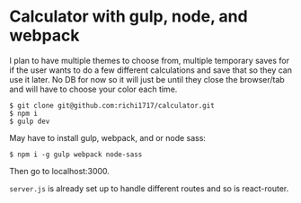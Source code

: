 # Calculator with gulp, node, and webpack

I plan to have multiple themes to choose from, multiple temporary saves for if the user wants to
do a few different calculations and save that so they can use it later.  No DB for now so it will
just be until they close the browser/tab and will have to choose your color each time.

```
$ git clone git@github.com:richi1717/calculator.git
$ npm i
$ gulp dev
```

May have to install gulp, webpack, and or node sass:

```
$ npm i -g gulp webpack node-sass
```

Then go to localhost:3000.

`server.js` is already set up to handle different routes and so is react-router.
